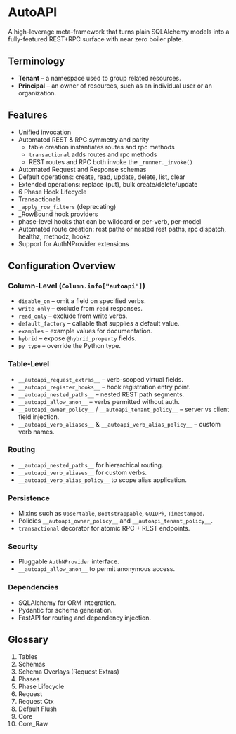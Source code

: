 # AutoAPI

A high-leverage meta-framework that turns plain SQLAlchemy models into a fully-featured REST+RPC surface with near zero boiler plate.

## Terminology

- **Tenant** – a namespace used to group related resources.
- **Principal** – an owner of resources, such as an individual user or an organization.

## Features
- Unified invocation 
- Automated REST & RPC symmetry and parity
	- table creation instantiates routes and rpc methods
	- `transactional` adds routes and rpc methods
	- REST routes and RPC both invoke the `_runner._invoke()`
- Automated Request and Response schemas
- Default operations: create, read, update, delete, list, clear
- Extended operations: replace (put), bulk create/delete/update
- 6 Phase Hook Lifecycle
- Transactionals
- `_apply_row_filters` (deprecating)
- _RowBound hook providers
- phase-level hooks that can be wildcard or per-verb, per-model
- Automated route creation: rest paths or nested rest paths, rpc dispatch, healthz, methodz, hookz
- Support for AuthNProvider extensions


## Configuration Overview

### Column-Level (`Column.info["autoapi"]`)
- `disable_on` – omit a field on specified verbs.
- `write_only` – exclude from `read` responses.
- `read_only` – exclude from write verbs.
- `default_factory` – callable that supplies a default value.
- `examples` – example values for documentation.
- `hybrid` – expose `@hybrid_property` fields.
- `py_type` – override the Python type.

### Table-Level
- `__autoapi_request_extras__` – verb-scoped virtual fields.
- `__autoapi_register_hooks__` – hook registration entry point.
- `__autoapi_nested_paths__` – nested REST path segments.
- `__autoapi_allow_anon__` – verbs permitted without auth.
- `__autoapi_owner_policy__` / `__autoapi_tenant_policy__` – server vs client field injection.
- `__autoapi_verb_aliases__` & `__autoapi_verb_alias_policy__` – custom verb names.

### Routing
- `__autoapi_nested_paths__` for hierarchical routing.
- `__autoapi_verb_aliases__` for custom verbs.
- `__autoapi_verb_alias_policy__` to scope alias application.

### Persistence
- Mixins such as `Upsertable`, `Bootstrappable`, `GUIDPk`, `Timestamped`.
- Policies `__autoapi_owner_policy__` and `__autoapi_tenant_policy__`.
- `transactional` decorator for atomic RPC + REST endpoints.

### Security
- Pluggable `AuthNProvider` interface.
- `__autoapi_allow_anon__` to permit anonymous access.

### Dependencies
- SQLAlchemy for ORM integration.
- Pydantic for schema generation.
- FastAPI for routing and dependency injection.

## Glossary
1. Tables
2. Schemas
3. Schema Overlays (Request Extras)
3. Phases
4. Phase Lifecycle
6. Request
7. Request Ctx
8. Default Flush
9. Core
10. Core_Raw